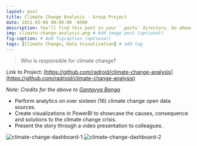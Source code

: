 ```yaml
---
layout: post
title: Climate Change Analysis - Group Project
date: 2021-05-08 00:00:00 -0500
description: You’ll find this post in your `_posts` directory. Go ahead and edit it and re-build the site to see your changes. # Add post description (optional)
img: climate-change-analysis.png # Add image post (optional)
fig-caption: # Add figcaption (optional)
tags: [Climate Change, Data Visualization] # add tag
---
```


> Who is responsible for climate change?

Link to Project: [https://github.com/radroid/climate-change-analysis](https://github.com/radroid/climate-change-analysis)

*Note: Credits for the above to [Gantavya Banga](https://www.linkedin.com/in/gantavya-gary-banga-550310a9/)*

* Perform analytics on over sixteen (16) climate change open data sources.
* Create visualizations in PowerBI to showcase the causes, consequence and solutions to the climate
change crisis.
* Present the story through a video presentation to colleagues.

![climate-change-dashboard-1]({{site.baseurl}}/assets/img/Dashboard-Natural-Disasters-2.png)
![climate-change-dashboard-2]({{site.baseurl}}/assets/img/Dashboard-WhoisResponsible-2.png)
